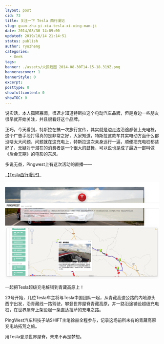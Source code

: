 ```yaml
---
layout: post
cid: 73
title: 关注一下 Tesla 西行漫记
slug: guan-zhu-yi-xia-tesla-xi-xing-man-ji
date: 2014/08/30 14:09:00
updated: 2019/10/14 21:14:51
status: publish
author: ryuzheng
categories: 
  - Geek
tags: 
banner: ./assets/火狐截图_2014-08-30T14-15-18.319Z.png
bannerascover: 1
bannerStyle: 0
excerpt: 
posttype: 0
showfullcontent: 0
showTOC: 0
---
```



说实话，本人孤陋寡闻，很迟才知道特斯拉这个电动汽车品牌，但是身边一些朋友很早就开始关注，并且很看好这个品牌。

正巧，今天看到，特斯拉在搞一次旅行宣传，其实就是边走边沿途都装上充电桩，这个广告手段打得真的是非常之好，大家知道，特斯拉这款车其实电动方面什么都没啥太大问题，问题就在这充电上，特斯拉这次亲身远行一遍，顺便把充电桩都装好了，无疑对于潜在的消费者是一个很大的鼓舞，可以说也是成了最近一部叫做《后会无期》的电影的东风。

多说无益，Pingwest上有这次活动的直播——

[【Tesla西行漫记】](http://www.pingwest.com/subject/tesla-to-west/)

![Tesla西行漫记](./assets/火狐截图_2014-08-30T14-15-18.319Z.png)

一起把Tesla超级充电桩铺到青藏高原上！

23号开始，几位Tesla车主将与Tesla中国团队一起，从青藏高速公路的内地源头西宁出发，沿青藏线一路驾驶，攀登世界屋脊青藏高原，并一路沿途铺设超级充电桩，在世界屋脊上架设起一条直达拉萨的充电之路。

PingWest汽车科技子站SHIFT主笔徐赫全程参与，记录这场前所未有的青藏高原充电站拓荒之旅。

用Tesla登顶世界屋脊，未来不再是梦想。